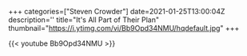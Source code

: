 +++
categories=["Steven Crowder"]
date=2021-01-25T13:00:04Z
description=''
title="It's All Part of Their Plan"
thumbnail="https://i.ytimg.com/vi/Bb9Opd34NMU/hqdefault.jpg"
+++

{{< youtube Bb9Opd34NMU >}}
